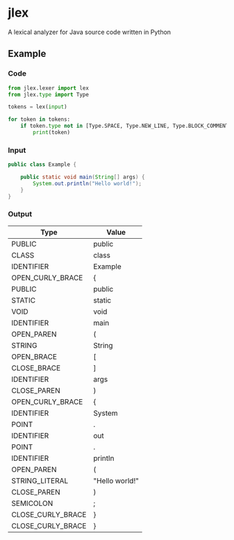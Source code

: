 jlex
====
A lexical analyzer for Java source code written in Python

## Example
### Code
```python
from jlex.lexer import lex
from jlex.type import Type

tokens = lex(input)

for token in tokens:
    if token.type not in [Type.SPACE, Type.NEW_LINE, Type.BLOCK_COMMENT, Type.LINE_COMMENT]:
        print(token)
```

### Input
```java
public class Example {

    public static void main(String[] args) {
        System.out.println("Hello world!");
    }
}
```

### Output
| Type              | Value          | 
|-------------------|----------------| 
| PUBLIC            | public         | 
| CLASS             | class          | 
| IDENTIFIER        | Example        | 
| OPEN_CURLY_BRACE  | {              | 
| PUBLIC            | public         | 
| STATIC            | static         | 
| VOID              | void           | 
| IDENTIFIER        | main           | 
| OPEN_PAREN        | (              | 
| STRING            | String         | 
| OPEN_BRACE        | [              | 
| CLOSE_BRACE       | ]              | 
| IDENTIFIER        | args           | 
| CLOSE_PAREN       | )              | 
| OPEN_CURLY_BRACE  | {              | 
| IDENTIFIER        | System         | 
| POINT             | .              | 
| IDENTIFIER        | out            | 
| POINT             | .              | 
| IDENTIFIER        | println        | 
| OPEN_PAREN        | (              | 
| STRING_LITERAL    | "Hello world!" | 
| CLOSE_PAREN       | )              | 
| SEMICOLON         | ;              | 
| CLOSE_CURLY_BRACE | }              | 
| CLOSE_CURLY_BRACE | }              | 
